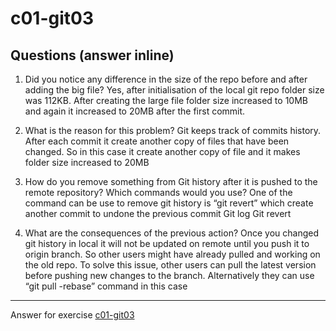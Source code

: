 # c01-git03

## Questions (answer inline)

1. Did you notice any difference in the size of the repo before and after adding the big file?
Yes, after initialisation of the local git repo folder size was 112KB. After creating the large file folder size increased to 10MB and again it increased to 20MB after the first commit. 


2. What is the reason for this problem?
Git keeps track of commits history. After each commit it create another copy of files that have been changed. So in this case it create another copy of file and it makes folder size increased to 20MB


3. How do you remove something from Git history after it is pushed to the remote repository? Which commands would you use? 
One of the command can be use to remove git history is “git revert” which create another commit to undone the previous commit
Git log 
Git revert <commit hash>


4. What are the consequences of the previous action?
Once you changed git history in local it will not be updated on remote until you push it to origin branch.  So other users might have already pulled and working on the old repo.  To solve this issue,  other users can pull the latest version before pushing new changes to the branch.  Alternatively they can use “git pull -rebase” command in this case

<!-- Don't change anything below this point-->
<!-- Before commiting, remove both commented lines--> 
***
Answer for exercise [c01-git03](https://github.com/devopsacademyau/academy/blob/23cc1dfa31e85651e3cdc1b0ef38da21518841ba/classes/01class/exercises/c01-git03/README.md)